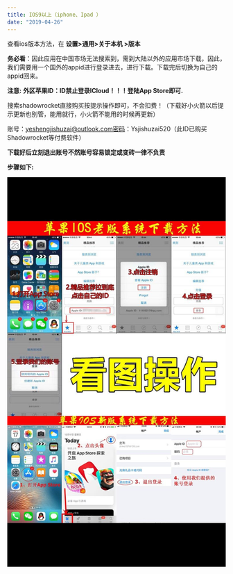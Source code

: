 ```yaml
---
title: IOS9以上（iphone、Ipad ）
date: "2019-04-26"
---
```



查看ios版本方法，在 **设置>通用>关于本机 >版本**

**务必看**：因此应用在中国市场无法搜索到，需到大陆以外的应用市场下载，因此，我们需要用一个国外的appid进行登录进去，进行下载。下载完后切换为自己的appid回来。

**注意:** **外区苹果ID：ID禁止登录ICloud！！！登陆App Store即可.**

搜索shadowrocket直接购买按提示操作即可，不会扣费！（下载好小火箭以后提示更新也别管，能用就行，小火箭不能用的时候再更新）

账号：yeshengjishuzai@outlook.com密码：Ysjishuzai520（此ID已购买Shadowrocket等付费软件）

**下载好后立刻退出账号不然账号容易锁定或变砖一律不负责**

**步骤如下:**

![io1](./io1.jpg)